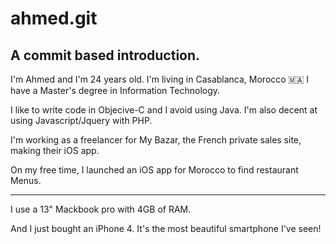 ahmed.git
======

A commit based introduction.
-------


I'm Ahmed and I'm 24 years old.
I'm living in Casablanca, Morocco 🇲🇦
I have a Master's degree in Information Technology.

I like to write code in Objecive-C and I avoid using Java.
I'm also decent at using Javascript/Jquery with PHP.

I'm working as a freelancer for My Bazar, the French private sales site, making their iOS app.

On my free time, I launched an iOS app for Morocco to find restaurant Menus.

--- 

I use a 13" Mackbook pro with 4GB of RAM.

And I just bought an iPhone 4. It's the most beautiful smartphone I've seen!

